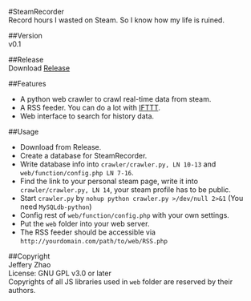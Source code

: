 #SteamRecorder  
Record hours I wasted on Steam. So I know how my life is ruined.

##Version  
v0.1  
   
##Release  
Download [Release](https://github.com/zeruniverse/SteamRecorder/releases/download/v0.1)  
  
##Features  
+ A python web crawler to crawl real-time data from steam.    
+ A RSS feeder. You can do a lot with [IFTTT](https://ifttt.com/).    
+ Web interface to search for history data.  
  
##Usage  
+ Download from Release.  
+ Create a database for SteamRecorder.  
+ Write database info into `crawler/crawler.py, LN 10-13` and `web/function/config.php LN 7-16`.
+ Find the link to your personal steam page, write it into `crawler/crawler.py, LN 14`, your steam profile has to be public.
+ Start `crawler.py` by `nohup python crawler.py >/dev/null 2>&1` (You need `MySQLdb-python`)
+ Config rest of `web/function/config.php` with your own settings.
+ Put the `web` folder into your web server.
+ The RSS feeder should be accessible via `http://yourdomain.com/path/to/web/RSS.php`

##Copyright  
Jeffery Zhao  
License: GNU GPL v3.0 or later  
Copyrights of all JS libraries used in `web` folder are reserved by their authors.

